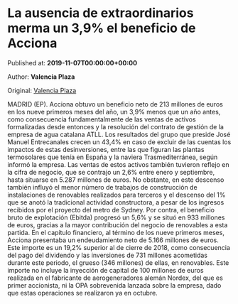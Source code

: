 
# La ausencia de extraordinarios merma un 3,9% el beneficio de Acciona

Published at: **2019-11-07T00:00:00+00:00**

Author: **Valencia Plaza**

Original: [Valencia Plaza](https://valenciaplaza.com/la-ausencia-de-extraordinarios-merma-un-3-9-el-beneficio-de-acciona)

MADRID (EP). Acciona obtuvo un beneficio neto de 213 millones de euros en los nueve primeros meses del año, un 3,9% menos que un año antes, como consecuencia fundamentalmente de las ventas de activos formalizadas desde entonces y la resolución del contrato de gestión de la empresa de agua catalana ATLL.
Los resultados del grupo que preside José Manuel Entrecanales crecen un 43,4% en caso de excluir de las cuentas los impactos de estas desinversiones, entre las que figuran las plantas termosolares que tenía en España y la naviera Trasmediterránea, según informó la empresa. Las ventas de estos activos también tuvieron reflejo en la cifra de negocio, que se contrajo un 2,6% entre enero y septiembre, hasta situarse en 5.287 millones de euros.
No obstante, en este descenso también influyó el menor número de trabajos de construcción de instalaciones de renovables realizados para terceros y el descenso del 1% que se anotó la tradicional actividad constructora, a pesar de los ingresos recibidos por el proyecto del metro de Sydney. Por contra, el beneficio bruto de explotación (Ebitda) progresó un 5,6% y se situó en 933 millones de euros, gracias a la mayor contribución del negocio de renovables a esta partida.
En el capítulo financiero, al término de los nueve primeros meses, Acciona presentaba un endeudamiento neto de 5.166 millones de euros. Este importe es un 19,2% superior al de cierre de 2018, como consecuencia del pago del dividendo y las inversiones de 731 millones acometidas durante este periodo, el grueso (346 millones) de ellas, en renovables. Este importe no incluye la inyección de capital de 100 millones de euros realizada en el fabricante de aerogeneradores alemán Nordex, del que es primer accionista, ni la OPA sobrevenida lanzada sobre la empresa, dado que estas operaciones se realizaron ya en octubre.
